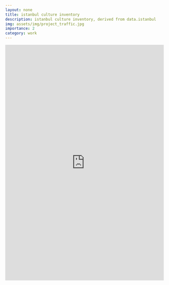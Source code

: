 ```yaml
---
layout: none
title: istanbul culture inventory
description: istanbul culture inventory, derived from data.istanbul
img: assets/img/project_traffic.jpg
importance: 2
category: work
---
```


<iframe width="100%" height="750" src="https://studio.foursquare.com/map/public/bea1b5e9-46c6-47d9-971c-5e8a629863a0/embed" frameborder="0" allowfullscreen></iframe>
